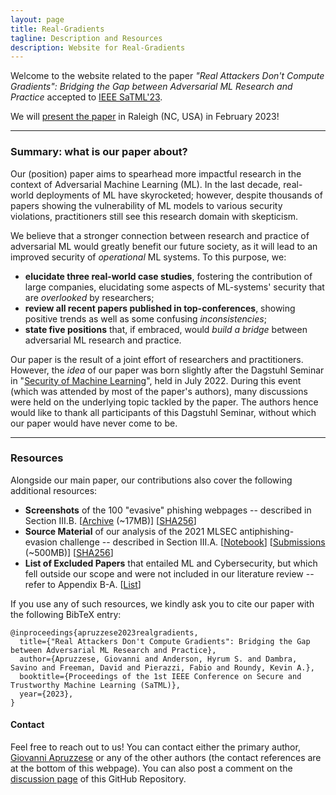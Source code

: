 ```yaml
---
layout: page
title: Real-Gradients
tagline: Description and Resources
description: Website for Real-Gradients
---
```



Welcome to the website related to the paper _"Real Attackers Don't Compute Gradients": Bridging the Gap between Adversarial ML Research and Practice_ accepted to [IEEE SaTML'23](https://satml.org/).

We will [present the paper](https://satml.org/) in Raleigh (NC, USA) in February 2023!


---

### Summary: what is our paper about?

Our (position) paper aims to spearhead more impactful research in the context of Adversarial Machine Learning (ML). In the last decade, real-world deployments of ML have skyrocketed; however, despite thousands of papers showing the vulnerability of ML models to various security violations, practitioners still see this research domain with skepticism. 

We believe that a stronger connection between research and practice of adversarial ML would greatly benefit our future society, as it will lead to an improved security of _operational_ ML systems. To this purpose, we:
* **elucidate three real-world case studies**, fostering the contribution of large companies, elucidating some aspects of ML-systems' security that are _overlooked_ by researchers;
* **review all recent papers published in top-conferences**, showing positive trends as well as some confusing _inconsistencies_;
* **state five positions** that, if embraced, would _build a bridge_ between adversarial ML research and practice. 

Our paper is the result of a joint effort of researchers and practitioners. However, the _idea_ of our paper was born slightly after the Dagstuhl Seminar in "[Security of Machine Learning](https://www.dagstuhl.de/en/program/calendar/semhp/?semnr=22281)", held in July 2022. During this event (which was attended by most of the paper's authors), many discussions were held on the underlying topic tackled by the paper. The authors hence would like to thank all participants of this Dagstuhl Seminar, without which our paper would have never come to be.



---

### Resources

Alongside our main paper, our contributions also cover the following additional resources:

* **Screenshots** of the 100 "evasive" phishing webpages -- described in Section III.B. [[Archive](https://real-gradients.github.io/resources/data/caseStudy2_screenshots.zip) (~17MB)] [[SHA256](https://github.com/real-gradients/resources/data/caseStudy2_screenshots-SHA256)]
* **Source Material** of our analysis of the 2021 MLSEC antiphishing-evasion challenge -- described in Section III.A. [[Notebook](https://github.com/real-gradients/real-gradients.github.io/blob/main/resources/code/generate_plots.ipynb)] [[Submissions](https://1drv.ms/u/s!AiRbxLvsK4bMojLBxyzDoY3zY0CJ?e=nAQYF1)  (~500MB)] [[SHA256](https://real-gradients.github.io/resources/data/caseStudy3_submissions-SHA256)]
* **List of Excluded Papers** that entailed ML and Cybersecurity, but which fell outside our scope and were not included in our literature review -- refer to Appendix B-A. [[List](https://real-gradients.github.io/resources/leftout_papers)]

If you use any of such resources, we kindly ask you to cite our paper with the following BibTeX entry:
```
@inproceedings{apruzzese2023realgradients,
  title={"Real Attackers Don't Compute Gradients": Bridging the Gap between Adversarial ML Research and Practice},
  author={Apruzzese, Giovanni and Anderson, Hyrum S. and Dambra, Savino and Freeman, David and Pierazzi, Fabio and Roundy, Kevin A.},
  booktitle={Proceedings of the 1st IEEE Conference on Secure and Trustworthy Machine Learning (SaTML)},
  year={2023},
} 
```

#### Contact
Feel free to reach out to us! You can contact either the primary author, [Giovanni Apruzzese](mailto:giovanni.apruzzese@uni.li) or any of the other authors (the contact references are at the bottom of this webpage). You can also post a comment on the [discussion page](https://github.com/real-gradients/real-gradients.github.io/discussions/) of this GitHub Repository.